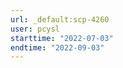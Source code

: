 ```yaml
---
url: _default:scp-4260
user: pcysl
starttime: "2022-07-03"
endtime: "2022-09-03"
---
```

<reserve />